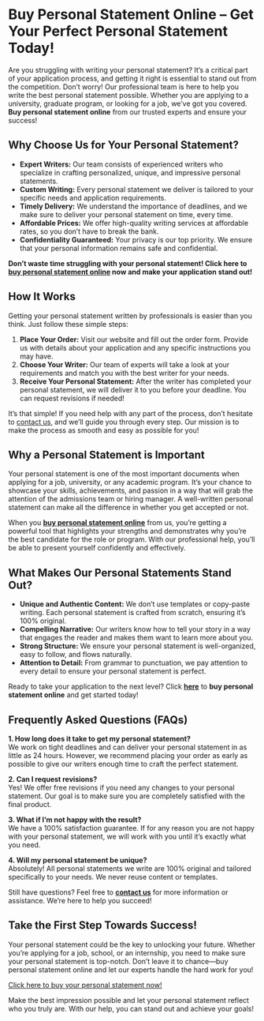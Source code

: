 # Buy Personal Statement Online – Get Your Perfect Personal Statement Today!

Are you struggling with writing your personal statement? It’s a critical part of your application process, and getting it right is essential to stand out from the competition. Don’t worry! Our professional team is here to help you write the best personal statement possible. Whether you are applying to a university, graduate program, or looking for a job, we’ve got you covered. **Buy personal statement online** from our trusted experts and ensure your success!

## Why Choose Us for Your Personal Statement?

- **Expert Writers:** Our team consists of experienced writers who specialize in crafting personalized, unique, and impressive personal statements.
- **Custom Writing:** Every personal statement we deliver is tailored to your specific needs and application requirements.
- **Timely Delivery:** We understand the importance of deadlines, and we make sure to deliver your personal statement on time, every time.
- **Affordable Prices:** We offer high-quality writing services at affordable rates, so you don’t have to break the bank.
- **Confidentiality Guaranteed:** Your privacy is our top priority. We ensure that your personal information remains safe and confidential.

**Don’t waste time struggling with your personal statement! Click here to [buy personal statement online](https://tinyurl.com/topessay?keyword=buy+personal+statement+online) now and make your application stand out!**

## How It Works

Getting your personal statement written by professionals is easier than you think. Just follow these simple steps:

1. **Place Your Order:** Visit our website and fill out the order form. Provide us with details about your application and any specific instructions you may have.
2. **Choose Your Writer:** Our team of experts will take a look at your requirements and match you with the best writer for your needs.
3. **Receive Your Personal Statement:** After the writer has completed your personal statement, we will deliver it to you before your deadline. You can request revisions if needed!

It’s that simple! If you need help with any part of the process, don’t hesitate to [contact us](https://tinyurl.com/topessay?keyword=buy+personal+statement+online), and we’ll guide you through every step. Our mission is to make the process as smooth and easy as possible for you!

## Why a Personal Statement is Important

Your personal statement is one of the most important documents when applying for a job, university, or any academic program. It’s your chance to showcase your skills, achievements, and passion in a way that will grab the attention of the admissions team or hiring manager. A well-written personal statement can make all the difference in whether you get accepted or not.

When you [**buy personal statement online**](https://tinyurl.com/topessay?keyword=buy+personal+statement+online) from us, you’re getting a powerful tool that highlights your strengths and demonstrates why you’re the best candidate for the role or program. With our professional help, you’ll be able to present yourself confidently and effectively.

## What Makes Our Personal Statements Stand Out?

- **Unique and Authentic Content:** We don’t use templates or copy-paste writing. Each personal statement is crafted from scratch, ensuring it’s 100% original.
- **Compelling Narrative:** Our writers know how to tell your story in a way that engages the reader and makes them want to learn more about you.
- **Strong Structure:** We ensure your personal statement is well-organized, easy to follow, and flows naturally.
- **Attention to Detail:** From grammar to punctuation, we pay attention to every detail to ensure your personal statement is perfect.

Ready to take your application to the next level? Click [**here**](https://tinyurl.com/topessay?keyword=buy+personal+statement+online) to **buy personal statement online** and get started today!

## Frequently Asked Questions (FAQs)

**1. How long does it take to get my personal statement?**  
We work on tight deadlines and can deliver your personal statement in as little as 24 hours. However, we recommend placing your order as early as possible to give our writers enough time to craft the perfect statement.

**2. Can I request revisions?**  
Yes! We offer free revisions if you need any changes to your personal statement. Our goal is to make sure you are completely satisfied with the final product.

**3. What if I’m not happy with the result?**  
We have a 100% satisfaction guarantee. If for any reason you are not happy with your personal statement, we will work with you until it’s exactly what you need.

**4. Will my personal statement be unique?**  
Absolutely! All personal statements we write are 100% original and tailored specifically to your needs. We never reuse content or templates.

Still have questions? Feel free to [**contact us**](https://tinyurl.com/topessay?keyword=buy+personal+statement+online) for more information or assistance. We’re here to help you succeed!

## Take the First Step Towards Success!

Your personal statement could be the key to unlocking your future. Whether you’re applying for a job, school, or an internship, you need to make sure your personal statement is top-notch. Don’t leave it to chance—buy personal statement online and let our experts handle the hard work for you!

[Click here to buy your personal statement now!](https://tinyurl.com/topessay?keyword=buy+personal+statement+online)

Make the best impression possible and let your personal statement reflect who you truly are. With our help, you can stand out and achieve your goals!
